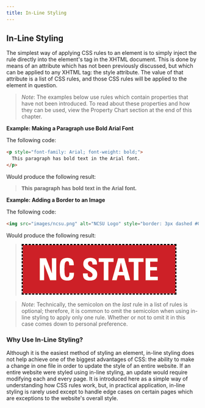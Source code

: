 ```yaml
---
title: In-Line Styling
---
```


## In-Line Styling

The simplest way of applying CSS rules to an element is to simply inject the rule directly into the element's tag in the XHTML document. This is done by means of an attribute which has not been previously discussed, but which can be applied to any XHTML tag: the style attribute. The value of that attribute is a list of CSS rules, and those CSS rules will be applied to the element in question.

> *Note*: The examples below use rules which contain properties that have not been introduced. To read about these properties and how they can be used, view the Property Chart section at the end of this chapter.

**Example: Making a Paragraph use Bold Arial Font**

The following code:

```html
<p style="font-family: Arial; font-weight: bold;">
  This paragraph has bold text in the Arial font.
</p>
```

Would produce the following result:

> <p style="font-family: Arial; font-weight: bold;">
>   This paragraph has bold text in the Arial font.
> </p>

**Example: Adding a Border to an Image**

The following code:

```html
<img src="images/ncsu.png" alt="NCSU Logo" style="border: 3px dashed #000000" />
```

Would produce the following result:

> <img src="../9/images/ncsu.png" alt="NCSU Logo" style="border: 3px dashed #000000" />

> *Note*: Technically, the semicolon on the *last* rule in a list of rules is optional; therefore, it is common to omit the semicolon when using in-line styling to apply only one rule. Whether or not to omit it in this case comes down to personal preference.

### Why Use In-Line Styling?

Although it is the easiest method of styling an element, in-line styling does not help achieve one of the biggest advantages of CSS: the ability to make a change in one file in order to update the style of an entire website. If an entire website were styled using in-line styling, an update would require modifying each and every page. It is introduced here as a simple way of understanding how CSS rules work, but, in practical application, in-line styling is rarely used except to handle edge cases on certain pages which are exceptions to the website's overall style.
